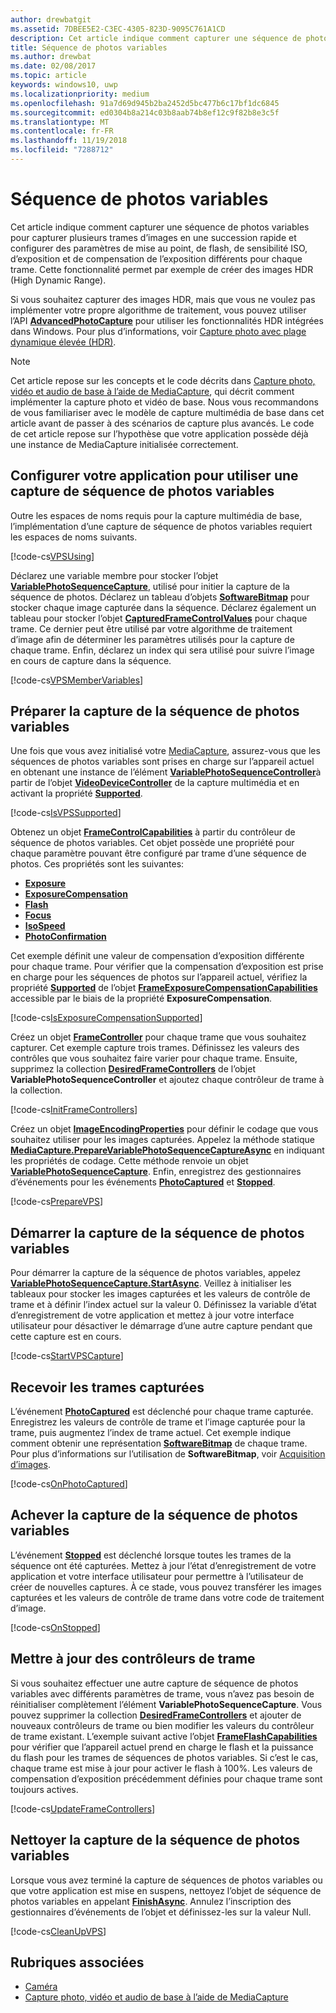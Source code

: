 ```yaml
---
author: drewbatgit
ms.assetid: 7DBEE5E2-C3EC-4305-823D-9095C761A1CD
description: Cet article indique comment capturer une séquence de photos variables pour capturer plusieurs trames d’images en une succession rapide et configurer des paramètres de mise au point, de flash, de sensibilité ISO, d’exposition et de compensation de l’exposition différents pour chaque trame.
title: Séquence de photos variables
ms.author: drewbat
ms.date: 02/08/2017
ms.topic: article
keywords: windows10, uwp
ms.localizationpriority: medium
ms.openlocfilehash: 91a7d69d945b2ba2452d5bc477b6c17bf1dc6845
ms.sourcegitcommit: ed0304b8a214c03b8aab74b8ef12c9f82b8e3c5f
ms.translationtype: MT
ms.contentlocale: fr-FR
ms.lasthandoff: 11/19/2018
ms.locfileid: "7288712"
---
```

# <a name="variable-photo-sequence"></a>Séquence de photos variables



Cet article indique comment capturer une séquence de photos variables pour capturer plusieurs trames d’images en une succession rapide et configurer des paramètres de mise au point, de flash, de sensibilité ISO, d’exposition et de compensation de l’exposition différents pour chaque trame. Cette fonctionnalité permet par exemple de créer des images HDR (High Dynamic Range).

Si vous souhaitez capturer des images HDR, mais que vous ne voulez pas implémenter votre propre algorithme de traitement, vous pouvez utiliser l’API [**AdvancedPhotoCapture**](https://msdn.microsoft.com/library/windows/apps/mt181386) pour utiliser les fonctionnalités HDR intégrées dans Windows. Pour plus d’informations, voir [Capture photo avec plage dynamique élevée (HDR)](high-dynamic-range-hdr-photo-capture.md).

> [!NOTE] 
> Cet article repose sur les concepts et le code décrits dans [Capture photo, vidéo et audio de base à l’aide de MediaCapture](basic-photo-video-and-audio-capture-with-MediaCapture.md), qui décrit comment implémenter la capture photo et vidéo de base. Nous vous recommandons de vous familiariser avec le modèle de capture multimédia de base dans cet article avant de passer à des scénarios de capture plus avancés. Le code de cet article repose sur l’hypothèse que votre application possède déjà une instance de MediaCapture initialisée correctement.

## <a name="set-up-your-app-to-use-variable-photo-sequence-capture"></a>Configurer votre application pour utiliser une capture de séquence de photos variables

Outre les espaces de noms requis pour la capture multimédia de base, l’implémentation d’une capture de séquence de photos variables requiert les espaces de noms suivants.

[!code-cs[VPSUsing](./code/BasicMediaCaptureWin10/cs/MainPage.xaml.cs#SnippetVPSUsing)]

Déclarez une variable membre pour stocker l’objet [**VariablePhotoSequenceCapture**](https://msdn.microsoft.com/library/windows/apps/dn652564), utilisé pour initier la capture de la séquence de photos. Déclarez un tableau d’objets [**SoftwareBitmap**](https://msdn.microsoft.com/library/windows/apps/dn887358) pour stocker chaque image capturée dans la séquence. Déclarez également un tableau pour stocker l’objet [**CapturedFrameControlValues**](https://msdn.microsoft.com/library/windows/apps/dn608020) pour chaque trame. Ce dernier peut être utilisé par votre algorithme de traitement d’image afin de déterminer les paramètres utilisés pour la capture de chaque trame. Enfin, déclarez un index qui sera utilisé pour suivre l’image en cours de capture dans la séquence.

[!code-cs[VPSMemberVariables](./code/BasicMediaCaptureWin10/cs/MainPage.xaml.cs#SnippetVPSMemberVariables)]

## <a name="prepare-the-variable-photo-sequence-capture"></a>Préparer la capture de la séquence de photos variables

Une fois que vous avez initialisé votre [MediaCapture](capture-photos-and-video-with-mediacapture.md), assurez-vous que les séquences de photos variables sont prises en charge sur l’appareil actuel en obtenant une instance de l’élément [**VariablePhotoSequenceController**](https://msdn.microsoft.com/library/windows/apps/dn640573)à partir de l’objet [**VideoDeviceController**](https://msdn.microsoft.com/library/windows/apps/br226825) de la capture multimédia et en activant la propriété [**Supported**](https://msdn.microsoft.com/library/windows/apps/dn640580).

[!code-cs[IsVPSSupported](./code/BasicMediaCaptureWin10/cs/MainPage.xaml.cs#SnippetIsVPSSupported)]

Obtenez un objet [**FrameControlCapabilities**](https://msdn.microsoft.com/library/windows/apps/dn652548) à partir du contrôleur de séquence de photos variables. Cet objet possède une propriété pour chaque paramètre pouvant être configuré par trame d’une séquence de photos. Ces propriétés sont les suivantes:

-   [**Exposure**](https://msdn.microsoft.com/library/windows/apps/dn652552)
-   [**ExposureCompensation**](https://msdn.microsoft.com/library/windows/apps/dn652560)
-   [**Flash**](https://msdn.microsoft.com/library/windows/apps/dn652566)
-   [**Focus**](https://msdn.microsoft.com/library/windows/apps/dn652570)
-   [**IsoSpeed**](https://msdn.microsoft.com/library/windows/apps/dn652574)
-   [**PhotoConfirmation**](https://msdn.microsoft.com/library/windows/apps/dn652578)

Cet exemple définit une valeur de compensation d’exposition différente pour chaque trame. Pour vérifier que la compensation d’exposition est prise en charge pour les séquences de photos sur l’appareil actuel, vérifiez la propriété [**Supported**](https://msdn.microsoft.com/library/windows/apps/dn278905) de l’objet [**FrameExposureCompensationCapabilities**](https://msdn.microsoft.com/library/windows/apps/dn652628) accessible par le biais de la propriété **ExposureCompensation**.

[!code-cs[IsExposureCompensationSupported](./code/BasicMediaCaptureWin10/cs/MainPage.xaml.cs#SnippetIsExposureCompensationSupported)]

Créez un objet [**FrameController**](https://msdn.microsoft.com/library/windows/apps/dn652582) pour chaque trame que vous souhaitez capturer. Cet exemple capture trois trames. Définissez les valeurs des contrôles que vous souhaitez faire varier pour chaque trame. Ensuite, supprimez la collection [**DesiredFrameControllers**](https://msdn.microsoft.com/library/windows/apps/dn640574) de l’objet **VariablePhotoSequenceController** et ajoutez chaque contrôleur de trame à la collection.

[!code-cs[InitFrameControllers](./code/BasicMediaCaptureWin10/cs/MainPage.xaml.cs#SnippetInitFrameControllers)]

Créez un objet [**ImageEncodingProperties**](https://msdn.microsoft.com/library/windows/apps/hh700993) pour définir le codage que vous souhaitez utiliser pour les images capturées. Appelez la méthode statique [**MediaCapture.PrepareVariablePhotoSequenceCaptureAsync**](https://msdn.microsoft.com/library/windows/apps/dn608097) en indiquant les propriétés de codage. Cette méthode renvoie un objet [**VariablePhotoSequenceCapture**](https://msdn.microsoft.com/library/windows/apps/dn652564). Enfin, enregistrez des gestionnaires d’événements pour les événements [**PhotoCaptured**](https://msdn.microsoft.com/library/windows/apps/dn652573) et [**Stopped**](https://msdn.microsoft.com/library/windows/apps/dn652585).

[!code-cs[PrepareVPS](./code/BasicMediaCaptureWin10/cs/MainPage.xaml.cs#SnippetPrepareVPS)]

## <a name="start-the-variable-photo-sequence-capture"></a>Démarrer la capture de la séquence de photos variables

Pour démarrer la capture de la séquence de photos variables, appelez [**VariablePhotoSequenceCapture.StartAsync**](https://msdn.microsoft.com/library/windows/apps/dn652577). Veillez à initialiser les tableaux pour stocker les images capturées et les valeurs de contrôle de trame et à définir l’index actuel sur la valeur 0. Définissez la variable d’état d’enregistrement de votre application et mettez à jour votre interface utilisateur pour désactiver le démarrage d’une autre capture pendant que cette capture est en cours.

[!code-cs[StartVPSCapture](./code/BasicMediaCaptureWin10/cs/MainPage.xaml.cs#SnippetStartVPSCapture)]

## <a name="receive-the-captured-frames"></a>Recevoir les trames capturées

L’événement [**PhotoCaptured**](https://msdn.microsoft.com/library/windows/apps/dn652573) est déclenché pour chaque trame capturée. Enregistrez les valeurs de contrôle de trame et l’image capturée pour la trame, puis augmentez l’index de trame actuel. Cet exemple indique comment obtenir une représentation [**SoftwareBitmap**](https://msdn.microsoft.com/library/windows/apps/dn887358) de chaque trame. Pour plus d’informations sur l’utilisation de **SoftwareBitmap**, voir [Acquisition d’images](imaging.md).

[!code-cs[OnPhotoCaptured](./code/BasicMediaCaptureWin10/cs/MainPage.xaml.cs#SnippetOnPhotoCaptured)]

## <a name="handle-the-completion-of-the-variable-photo-sequence-capture"></a>Achever la capture de la séquence de photos variables

L’événement [**Stopped**](https://msdn.microsoft.com/library/windows/apps/dn652585) est déclenché lorsque toutes les trames de la séquence ont été capturées. Mettez à jour l’état d’enregistrement de votre application et votre interface utilisateur pour permettre à l’utilisateur de créer de nouvelles captures. À ce stade, vous pouvez transférer les images capturées et les valeurs de contrôle de trame dans votre code de traitement d’image.

[!code-cs[OnStopped](./code/BasicMediaCaptureWin10/cs/MainPage.xaml.cs#SnippetOnStopped)]

## <a name="update-frame-controllers"></a>Mettre à jour des contrôleurs de trame

Si vous souhaitez effectuer une autre capture de séquence de photos variables avec différents paramètres de trame, vous n’avez pas besoin de réinitialiser complètement l’élément **VariablePhotoSequenceCapture**. Vous pouvez supprimer la collection [**DesiredFrameControllers**](https://msdn.microsoft.com/library/windows/apps/dn640574) et ajouter de nouveaux contrôleurs de trame ou bien modifier les valeurs du contrôleur de trame existant. L’exemple suivant active l’objet [**FrameFlashCapabilities**](https://msdn.microsoft.com/library/windows/apps/dn652657) pour vérifier que l’appareil actuel prend en charge le flash et la puissance du flash pour les trames de séquences de photos variables. Si c’est le cas, chaque trame est mise à jour pour activer le flash à 100%. Les valeurs de compensation d’exposition précédemment définies pour chaque trame sont toujours actives.

[!code-cs[UpdateFrameControllers](./code/BasicMediaCaptureWin10/cs/MainPage.xaml.cs#SnippetUpdateFrameControllers)]

## <a name="clean-up-the-variable-photo-sequence-capture"></a>Nettoyer la capture de la séquence de photos variables

Lorsque vous avez terminé la capture de séquences de photos variables ou que votre application est mise en suspens, nettoyez l’objet de séquence de photos variables en appelant [**FinishAsync**](https://msdn.microsoft.com/library/windows/apps/dn652569). Annulez l’inscription des gestionnaires d’événements de l’objet et définissez-les sur la valeur Null.

[!code-cs[CleanUpVPS](./code/BasicMediaCaptureWin10/cs/MainPage.xaml.cs#SnippetCleanUpVPS)]

## <a name="related-topics"></a>Rubriques associées

* [Caméra](camera.md)
* [Capture photo, vidéo et audio de base à l’aide de MediaCapture](basic-photo-video-and-audio-capture-with-MediaCapture.md)
 

 




